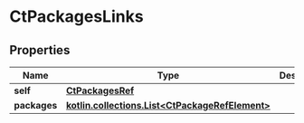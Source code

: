 
# CtPackagesLinks

## Properties
| Name | Type | Description | Notes |
| ------------ | ------------- | ------------- | ------------- |
| **self** | [**CtPackagesRef**](CtPackagesRef.md) |  |  [optional] |
| **packages** | [**kotlin.collections.List&lt;CtPackageRefElement&gt;**](CtPackageRefElement.md) |  |  [optional] |



